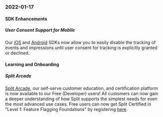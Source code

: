 ### 2022-01-17
#### SDK Enhancements
##### User Consent Support for Mobile
Our [iOS](https://help.split.io/hc/en-us/articles/360020401491-iOS-SDK#user-consent) and [Android](https://help.split.io/hc/en-us/articles/360020343291-Android-SDK#configuration) SDKs now allow you to easily disable the tracking of events and impressions until user consent for tracking is explicitly granted or declined.
#### Learning and Onboarding
##### Split Arcade
[Split Arcade](https://arcade.split.io/certifications), our self-serve customer education, and certification platform is now available to our Free (Developer) users! All customers can now gain a deeper understanding of how Split supports the simplest needs for even the most advanced use cases. Free users can now get Split Certified in "Level 1: Feature Flagging Foundations" by registering [here](https://free-arcade.split.io/).
